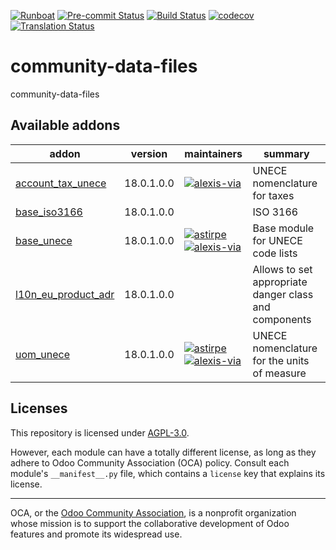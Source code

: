 
[![Runboat](https://img.shields.io/badge/runboat-Try%20me-875A7B.png)](https://runboat.odoo-community.org/builds?repo=OCA/community-data-files&target_branch=18.0)
[![Pre-commit Status](https://github.com/OCA/community-data-files/actions/workflows/pre-commit.yml/badge.svg?branch=18.0)](https://github.com/OCA/community-data-files/actions/workflows/pre-commit.yml?query=branch%3A18.0)
[![Build Status](https://github.com/OCA/community-data-files/actions/workflows/test.yml/badge.svg?branch=18.0)](https://github.com/OCA/community-data-files/actions/workflows/test.yml?query=branch%3A18.0)
[![codecov](https://codecov.io/gh/OCA/community-data-files/branch/18.0/graph/badge.svg)](https://codecov.io/gh/OCA/community-data-files)
[![Translation Status](https://translation.odoo-community.org/widgets/community-data-files-18-0/-/svg-badge.svg)](https://translation.odoo-community.org/engage/community-data-files-18-0/?utm_source=widget)

<!-- /!\ do not modify above this line -->

# community-data-files

community-data-files

<!-- /!\ do not modify below this line -->

<!-- prettier-ignore-start -->

[//]: # (addons)

Available addons
----------------
addon | version | maintainers | summary
--- | --- | --- | ---
[account_tax_unece](account_tax_unece/) | 18.0.1.0.0 | [![alexis-via](https://github.com/alexis-via.png?size=30px)](https://github.com/alexis-via) | UNECE nomenclature for taxes
[base_iso3166](base_iso3166/) | 18.0.1.0.0 |  | ISO 3166
[base_unece](base_unece/) | 18.0.1.0.0 | [![astirpe](https://github.com/astirpe.png?size=30px)](https://github.com/astirpe) [![alexis-via](https://github.com/alexis-via.png?size=30px)](https://github.com/alexis-via) | Base module for UNECE code lists
[l10n_eu_product_adr](l10n_eu_product_adr/) | 18.0.1.0.0 |  | Allows to set appropriate danger class and components
[uom_unece](uom_unece/) | 18.0.1.0.0 | [![astirpe](https://github.com/astirpe.png?size=30px)](https://github.com/astirpe) [![alexis-via](https://github.com/alexis-via.png?size=30px)](https://github.com/alexis-via) | UNECE nomenclature for the units of measure

[//]: # (end addons)

<!-- prettier-ignore-end -->

## Licenses

This repository is licensed under [AGPL-3.0](LICENSE).

However, each module can have a totally different license, as long as they adhere to Odoo Community Association (OCA)
policy. Consult each module's `__manifest__.py` file, which contains a `license` key
that explains its license.

----
OCA, or the [Odoo Community Association](http://odoo-community.org/), is a nonprofit
organization whose mission is to support the collaborative development of Odoo features
and promote its widespread use.
